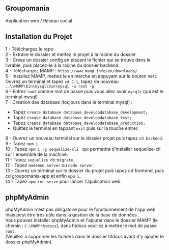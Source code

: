 ## Groupomania

Application web / Réseau social

## Installation du Projet
1 - Téléchargez le repo   
2 - Extraire le dossier et mettez le projet à la racine du dossier.   
3 - Créez un dossier config en plaçant le fichier qui se trouve dans le livrable, puis placez-le à la racine du dossier backend.   
4 - Téléchargez MAMP : `https://www.mamp.info/en/downloads/`   
5 - Installez MAMP, mettez le en marche en appuyant sur le bouton vert. Ouvrez un terminal et tapez `cd C:\`, tapez de nouveau `..\\MAMP\bin\mysql\bin\mysql -u root -p`   
6 - Entrez `root` comme mot de passe puis vous allez avoir `mysql>` (qui est le terminal mysql)   
7 - Création des database (toujours dans le terminal mysql) :   
  - Tapez `create database database_developdatabase_development;`   
  - Tapez `create database database_developdatabase_test;`   
  - Tapez `create database database_developdatabase_production;`  
  - Quittez le terminal en tappant `exit` puis sur la touche entrer.  

8 - Ouvrez un nouveau terminal sur le dossier projet puis tapez `cd backend`.  
9 - Tapez `npm i`  
10 - Tapez `npm i -g sequelize-cli ` qui permettra d'installer sequelize-cli sur l'ensemble de la machine.    
11 - Tapez `sequelize db:migrate`.  
12 - Tapez `nodemon server` ou `node server`.  
13 - Ouvrez un terminal sur le dossier du projet puis tapez cd frontend, puis cd groupomania-app et enfin `npm i`.  
14 - Tapez `npm run serve` pour lancer l'application web.  

## phpMyAdmin
phpMyAdmin n'est pas obligatoire pour le fonctionnement de l'app web mais peut être très utile dans la gestion de la base de données.  
Vous pouvez installer phpMyAdmin et l'ajouter dans le dossier MAMP (le chemin : `C:\MAMP\htdocs`), dans htdocs veuillez à mettre le mot de passe `root`.  
(Veuillez à supprimer les fichiers dans le dossier htdocs avant d'y ajouter  le dossier phpMyAdmin).  
